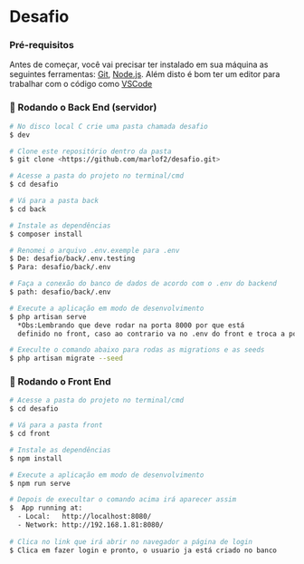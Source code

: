 # Desafio

### Pré-requisitos

Antes de começar, você vai precisar ter instalado em sua máquina as seguintes ferramentas:
[Git](https://git-scm.com), [Node.js](https://nodejs.org/en/). Além disto é bom ter um editor para trabalhar com o
código como [VSCode](https://code.visualstudio.com/)

### 🎲 Rodando o Back End (servidor)

```bash
# No disco local C crie uma pasta chamada desafio
$ dev

# Clone este repositório dentro da pasta
$ git clone <https://github.com/marlof2/desafio.git>

# Acesse a pasta do projeto no terminal/cmd
$ cd desafio

# Vá para a pasta back
$ cd back

# Instale as dependências
$ composer install

# Renomei o arquivo .env.exemple para .env
$ De: desafio/back/.env.testing
$ Para: desafio/back/.env

# Faça a conexão do banco de dados de acordo com o .env do backend
$ path: desafio/back/.env

# Execute a aplicação em modo de desenvolvimento
$ php artisan serve
  *Obs:Lembrando que deve rodar na porta 8000 por que está 
  definido no front, caso ao contrario va no .env do front e troca a porta

# Execulte o comando abaixo para rodas as migrations e as seeds
$ php artisan migrate --seed

```

[//]: # (### Para roda os tests unitários rode esse comando )

[//]: # (```bash)

[//]: # ($ php artisan test --group fluxo-adicionar)

[//]: # ($ php artisan test --group fluxo-alterar)

[//]: # ($ php artisan test --group fluxo-deletar)

[//]: # ($ Obs: Para os dados persistirem no banco comente)

[//]: # (  na linha 17 do arquivo desafio/back/tests/Feature/ClienteTest)

[//]: # (  o &#40;DatabaseTransactions&#41;)

[//]: # (```)

### 🎲 Rodando o Front End

```bash
# Acesse a pasta do projeto no terminal/cmd
$ cd desafio

# Vá para a pasta front
$ cd front

# Instale as dependências
$ npm install

# Execute a aplicação em modo de desenvolvimento
$ npm run serve

# Depois de execultar o comando acima irá aparecer assim
$  App running at:
  - Local:   http://localhost:8080/
  - Network: http://192.168.1.81:8080/
  
# Clica no link que irá abrir no navegador a página de login
$ Clica em fazer login e pronto, o usuario ja está criado no banco
```



